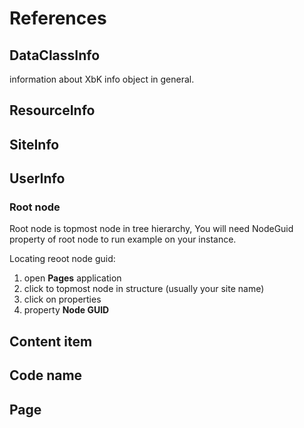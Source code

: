 # References

## DataClassInfo

information about XbK info object in general.

## ResourceInfo

## SiteInfo

## UserInfo

### Root node

Root node is topmost node in tree hierarchy, You will need NodeGuid property of root node to run example on your instance.

Locating reoot node guid:

1. open **Pages** application
2. click to topmost node in structure (usually your site name)
3. click on properties
4. property **Node GUID**

## Content item

## Code name

## Page
